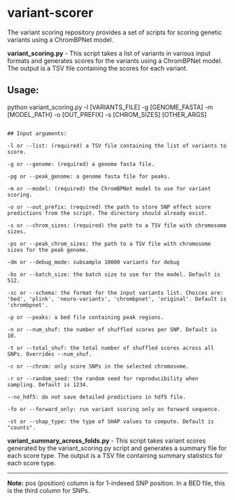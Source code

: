 # variant-scorer
The variant scoring repository provides a set of scripts for scoring genetic variants using a ChromBPNet model. 

**variant_scoring.py** - This script takes a list of variants in various input formats and generates scores for the variants using a ChromBPNet model. The output is a TSV file containing the scores for each variant. 

## Usage:

python variant_scoring.py -l [VARIANTS_FILE] -g [GENOME_FASTA] -m [MODEL_PATH] -o [OUT_PREFIX] -s [CHROM_SIZES] [OTHER_ARGS]

````

## Input arguments:

-l or --list: (required) a TSV file containing the list of variants to score.

-g or --genome: (required) a genome fasta file.

-pg or --peak_genome: a genome fasta file for peaks.

-m or --model: (required) the ChromBPNet model to use for variant scoring.

-o or --out_prefix: (required) the path to store SNP effect score predictions from the script. The directory should already exist.

-s or --chrom_sizes: (required) the path to a TSV file with chromosome sizes.

-ps or --peak_chrom_sizes: the path to a TSV file with chromosome sizes for the peak genome.

-dm or --debug_mode: subsample 10000 variants for debug

-bs or --batch_size: the batch size to use for the model. Default is 512.

-sc or --schema: the format for the input variants list. Choices are: 'bed', 'plink', 'neuro-variants', 'chrombpnet', 'original'. Default is 'chrombpnet'.

-p or --peaks: a bed file containing peak regions.

-n or --num_shuf: the number of shuffled scores per SNP. Default is 10.

-t or --total_shuf: the total number of shuffled scores across all SNPs. Overrides --num_shuf.

-c or --chrom: only score SNPs in the selected chromosome.

-r or --random_seed: the random seed for reproducibility when sampling. Default is 1234.

--no_hdf5: do not save detailed predictions in hdf5 file.

-fo or --forward_only: run variant scoring only on forward sequence.

-st or --shap_type: the type of SHAP values to compute. Default is "counts".

````

**variant_summary_across_folds.py** - This script takes variant scores generated by the variant_scoring.py script and generates a summary file for each score type. The output is a TSV file containing summary statistics for each score type. 

---

**Note:** pos (position) column is for 1-indexed SNP position. In a BED file, this is the third column for SNPs.
